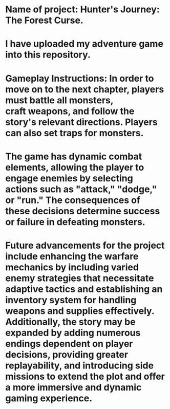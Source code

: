 # Name of project: Hunter's Journey: The Forest Curse. 
# I have uploaded my adventure game into this repository.
# Gameplay Instructions: In order to move on to the next chapter, players must battle all monsters, craft weapons, and follow the story's relevant directions. Players can also set traps for monsters. 
# The game has dynamic combat elements, allowing the player to engage enemies by selecting actions such as "attack," "dodge," or "run." The consequences of these decisions determine success or failure in defeating monsters.
# Future advancements for the project include enhancing the warfare mechanics by including varied enemy strategies that necessitate adaptive tactics and establishing an inventory system for handling weapons and supplies effectively. Additionally, the story may be expanded by adding numerous endings dependent on player decisions, providing greater replayability, and introducing side missions to extend the plot and offer a more immersive and dynamic gaming experience.

